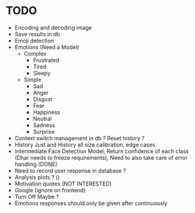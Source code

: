 # TODO
- Encoding and decoding image
- Save results in db
- Emoji detection
- Emotions (Need a Model)
    - Complex
        - Frustrated
        - Tired
        - Sleepy
    - Simple
        - Sad
        - Anger
        - Disgust
        - Fear
        - Happiness
        - Neutral
        - Sadness
        - Surprise
- Context switch management in db ? Reset history ? 
- History Just and History all size calibration, edge cases
- Intermediate Face Detection Model, Return confidence of each class (Dhar needs to freeze requirements), Need to also take care of error handling (DONE)
- Need to record user response in database ? 
- Analysis plots ? ()
- Motivation quotes (NOT INTERESTED)
- Google (ignore on frontend)
- Turn Off Maybe ? 
- Emotions responses should only be given after continuously 